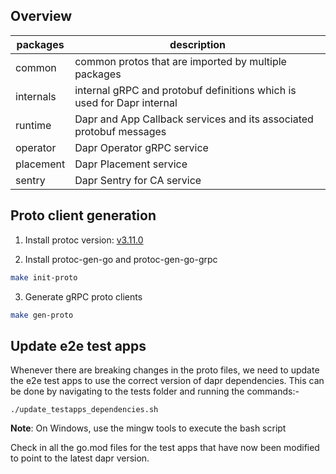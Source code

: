 ## Overview

| packages  | description                                                            |
|-----------|------------------------------------------------------------------------|
| common    | common protos that are imported by multiple packages                   |
| internals | internal gRPC and protobuf definitions which is used for Dapr internal |
| runtime   | Dapr and App Callback services and its associated protobuf messages    |
| operator  | Dapr Operator gRPC service                                             |
| placement | Dapr Placement service                                                 |
| sentry    | Dapr Sentry for CA service                                             |

## Proto client generation

1. Install protoc version: [v3.11.0](https://github.com/protocolbuffers/protobuf/releases/tag/v3.11.0)

2. Install protoc-gen-go and protoc-gen-go-grpc

```bash
make init-proto
```

3. Generate gRPC proto clients


```bash
make gen-proto
```


## Update e2e test apps
Whenever there are breaking changes in the proto files, we need to update the e2e test apps to use the correct version of dapr dependencies. This can be done by navigating to the tests folder and running the commands:-

```
./update_testapps_dependencies.sh
```
**Note**: On Windows, use the mingw tools to execute the bash script

Check in all the go.mod files for the test apps that have now been modified to point to the latest dapr version.